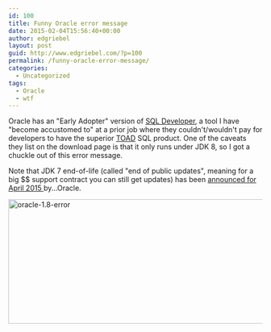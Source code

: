 ```yaml
---
id: 100
title: Funny Oracle error message
date: 2015-02-04T15:56:40+00:00
author: edgriebel
layout: post
guid: http://www.edgriebel.com/?p=100
permalink: /funny-oracle-error-message/
categories:
  - Uncategorized
tags:
  - Oracle
  - wtf
---
```

Oracle has an "Early Adopter" version of <a href="http://www.oracle.com/technetwork/developer-tools/sql-developer/downloads/index.html" target="_blank">SQL Developer</a>, a tool I have "become accustomed to" at a prior job where they couldn't/wouldn't pay for developers to have the superior <a href="http://software.dell.com/solutions/database-development-and-management/" target="_blank">TOAD</a> SQL product. One of the caveats they list on the download page is that it only runs under JDK 8, so I got a chuckle out of this error message.

Note that JDK 7 end-of-life (called "end of public updates", meaning for a big $$ support contract you can still get updates) has been <a title="Java 7 Product Roadmap" href="http://www.oracle.com/technetwork/java/eol-135779.html" target="_blank">announced for April 2015 </a>by...Oracle.

<a href="http://www.edgriebel.com/wp-content/uploads/2015/02/oracle-1.8-error.png"><img class=" wp-image-101 size-full aligncenter" src="http://www.edgriebel.com/wp-content/uploads/2015/02/oracle-1.8-error.png" alt="oracle-1.8-error" width="549" height="247" /></a>